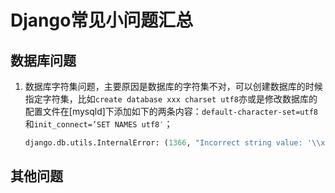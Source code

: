 # Django常见小问题汇总

## 数据库问题

1. 数据库字符集问题，主要原因是数据库的字符集不对，可以创建数据库的时候指定字符集，比如`create database xxx charset utf8`亦或是修改数据库的配置文件在[mysqld]下添加如下的两条内容：`default-character-set=utf8`和`init_connect=’SET NAMES utf8′`；

   ```python
   django.db.utils.InternalError: (1366, "Incorrect string value: '\\xE7\\x94\\xA8\\xE6\\x88\\xB7' for column 'name' at row 1")
   ```




## 其他问题

